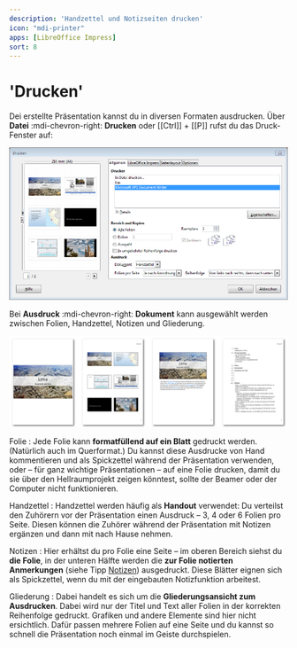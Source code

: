 ```yaml
---
description: 'Handzettel und Notizseiten drucken'
icon: "mdi-printer"
apps: [LibreOffice Impress]
sort: 8
---
```


# 'Drucken'



Dei erstellte Präsentation kannst du in diversen Formaten ausdrucken. Über __Datei__ :mdi-chevron-right: __Drucken__ oder [[Ctrl]] + [[P]] rufst du das Druck-Fenster auf:

![Handzettel drucken](./images/drucken.lo.png)

Bei __Ausdruck__ :mdi-chevron-right: __Dokument__ kann ausgewählt werden zwischen Folien, Handzettel, Notizen und Gliederung.

![Folien, Handzettel, Notizen, Gliederung](./images/drucken-varianten.png)

Folie
: Jede Folie kann **formatfüllend auf ein Blatt** gedruckt werden. (Natürlich auch im Querformat.) Du kannst diese Ausdrucke von Hand kommentieren und als Spickzettel während der Präsentation verwenden, oder – für ganz wichtige Präsentationen – auf eine Folie drucken, damit du sie über den Hellraumprojekt zeigen könntest, sollte der Beamer oder der Computer nicht funktionieren.

Handzettel
: Handzettel werden häufig als **Handout** verwendet: Du verteilst den Zuhörern vor der Präsentation einen Ausdruck – 3, 4 oder 6 Folien pro Seite. Diesen können die Zuhörer während der Präsentation mit Notizen ergänzen und dann mit nach Hause nehmen.

Notizen
: Hier erhältst du pro Folie eine Seite – im oberen Bereich siehst du **die Folie**, in der unteren Hälfte werden die **zur Folie notierten Anmerkungen** (siehe Tipp [Notizen](/praesentation/impress/notizen)) ausgedruckt. Diese Blätter eignen sich als Spickzettel, wenn du mit der eingebauten Notizfunktion arbeitest.

Gliederung
: Dabei handelt es sich um die **Gliederungsansicht zum Ausdrucken**. Dabei wird nur der Titel und Text aller Folien in der korrekten Reihenfolge gedruckt. Grafiken und andere Elemente sind hier nicht ersichtlich. Dafür passen mehrere Folien auf eine Seite und du kannst so schnell die Präsentation noch einmal im Geiste durchspielen.





